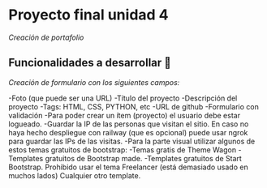 # Proyecto final unidad 4

_Creación de portafolio_

## Funcionalidades a desarrollar 🚀

_Creación de formulario con los siguientes campos:_

-Foto (que puede ser una URL)
-Título del proyecto
-Descripción del proyecto
-Tags: HTML, CSS, PYTHON, etc
-URL de github
-Formulario con validación
-Para poder crear un ítem (proyecto) el usuario debe estar logueado.
-Guardar la IP de las personas que visitan el sitio. En caso no haya hecho despliegue con railway (que es opcional) puede usar ngrok para guardar las IPs de las visitas.
-Para la parte visual utilizar algunos de estos temas gratuitos de bootstrap:
    -Temas gratis de Theme Wagon
    -Templates gratuitos de Bootstrap made.
-Templates gratuitos de Start Bootstrap. Prohibido usar el tema Freelancer (está demasiado usado en muchos lados)
Cualquier otro template.

